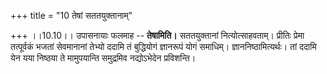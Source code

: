 +++
title = "10 तेषां सततयुक्तानाम्"

+++
।।10.10।। उपासनायाः फलमाह -- **तेषामिति।** सततयुक्तानां नित्योत्साहवताम्।
प्रीतिः प्रेमा तत्पूर्वकं भजतां सेवमानानां तेभ्यो ददामि तं बुद्धियोगं
ज्ञानरूपं योगं समाधिम्। ज्ञाननिष्ठामित्यर्थः। तां ददामि येन यया निष्ठया
ते मामुपयान्ति समुद्रमिव नद्योऽभेदेन प्रविशन्ति।
